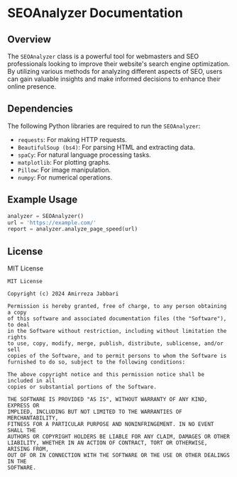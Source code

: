 # SEOAnalyzer Documentation

## Overview
The `SEOAnalyzer` class is a powerful tool for webmasters and SEO professionals looking to improve their website's search engine optimization. By utilizing various methods for analyzing different aspects of SEO, users can gain valuable insights and make informed decisions to enhance their online presence.

## Dependencies
The following Python libraries are required to run the `SEOAnalyzer`:
- `requests`: For making HTTP requests.
- `BeautifulSoup (bs4)`: For parsing HTML and extracting data.
- `spaCy`: For natural language processing tasks.
- `matplotlib`: For plotting graphs.
- `Pillow`: For image manipulation.
- `numpy`: For numerical operations.

## Example Usage
```python
analyzer = SEOAnalyzer()
url = 'https://example.com/'
report = analyzer.analyze_page_speed(url)
```

## License
MIT License

```
MIT License

Copyright (c) 2024 Amirreza Jabbari

Permission is hereby granted, free of charge, to any person obtaining a copy
of this software and associated documentation files (the "Software"), to deal
in the Software without restriction, including without limitation the rights
to use, copy, modify, merge, publish, distribute, sublicense, and/or sell
copies of the Software, and to permit persons to whom the Software is
furnished to do so, subject to the following conditions:

The above copyright notice and this permission notice shall be included in all
copies or substantial portions of the Software.

THE SOFTWARE IS PROVIDED "AS IS", WITHOUT WARRANTY OF ANY KIND, EXPRESS OR
IMPLIED, INCLUDING BUT NOT LIMITED TO THE WARRANTIES OF MERCHANTABILITY,
FITNESS FOR A PARTICULAR PURPOSE AND NONINFRINGEMENT. IN NO EVENT SHALL THE
AUTHORS OR COPYRIGHT HOLDERS BE LIABLE FOR ANY CLAIM, DAMAGES OR OTHER
LIABILITY, WHETHER IN AN ACTION OF CONTRACT, TORT OR OTHERWISE, ARISING FROM,
OUT OF OR IN CONNECTION WITH THE SOFTWARE OR THE USE OR OTHER DEALINGS IN THE
SOFTWARE.
```
